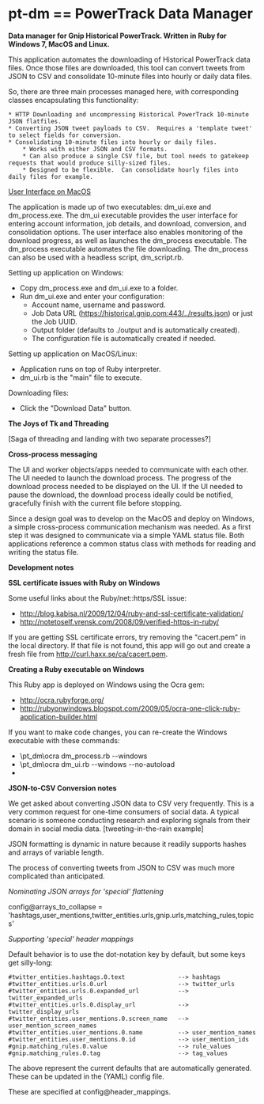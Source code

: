 pt-dm == PowerTrack Data Manager
=====

**Data manager for Gnip Historical PowerTrack.  Written in Ruby for Windows 7, MacOS and Linux.**

This application automates the downloading of Historical PowerTrack data files. Once those files are downloaded, this tool can convert tweets from JSON to CSV and consolidate 10-minute files into hourly or daily data files. 

So, there are three main processes managed here, with corresponding classes encapsulating this functionality:

    * HTTP Downloading and uncompressing Historical PowerTrack 10-minute JSON flatfiles.
    * Converting JSON tweet payloads to CSV.  Requires a 'template tweet' to select fields for conversion.
    * Consolidating 10-minute files into hourly or daily files.
        * Works with either JSON and CSV formats.
        * Can also produce a single CSV file, but tool needs to gatekeep requests that would produce silly-sized files.
        * Designed to be flexible.  Can consolidate hourly files into daily files for example.
        
        
[User Interface on MacOS](./screenshots/Gnip_Historical_PowerTrack_Data_Manager.png "Optional title")
        
        

The application is made up of two executables: dm_ui.exe and dm_process.exe.  The dm_ui executable provides the user interface for entering account  information, job details, and download, conversion, and consolidation options.  The user interface also enables monitoring of the download progress, as well as launches the dm_process executable. The dm_process executable automates the file downloading. The dm_process can also be used with a headless script, dm_script.rb.  

Setting up application on Windows:
+ Copy dm_process.exe and dm_ui.exe to a folder.
+ Run dm_ui.exe and enter your configuration:
  + Account name, username and password.
  + Job Data URL (https://historical.gnip.com:443/../results.json) or just the Job UUID.
  + Output folder (defaults to ./output and is automatically created).
  + The configuration file is automatically created if needed.

Setting up application on MacOS/Linux:
+ Application runs on top of Ruby interpreter.
+ dm_ui.rb is the "main" file to execute.  

Downloading files:
+ Click the "Download Data" button.  

**The Joys of Tk and Threading**

[Saga of threading and landing with two separate processes?]

**Cross-process messaging**

The UI and worker objects/apps needed to communicate with each other.  The UI needed to launch the download process. The progress of the download process needed to be displayed on the UI.  If the UI needed to pause the download, the download process ideally could be notified, gracefully finish with the current file before stopping.

Since a design goal was to develop on the MacOS and deploy on Windows, a simple cross-process communication mechanism was needed.  As a first step it was designed to communicate via a simple YAML status file.  Both applications reference a common status class with methods for reading and writing the status file.


**Development notes**


**SSL certificate issues with Ruby on Windows**

Some useful links about the Ruby/net::https/SSL issue:
* http://blog.kabisa.nl/2009/12/04/ruby-and-ssl-certificate-validation/
* http://notetoself.vrensk.com/2008/09/verified-https-in-ruby/

If you are getting SSL certificate errors, try removing the "cacert.pem" in the local directory.
If that file is not found, this app will go out and create a fresh file from http://curl.haxx.se/ca/cacert.pem.


**Creating a Ruby executable on Windows**

This Ruby app is deployed on Windows using the Ocra gem:
* http://ocra.rubyforge.org/
* http://rubyonwindows.blogspot.com/2009/05/ocra-one-click-ruby-application-builder.html

If you want to make code changes, you can re-create the Windows executable with these commands:
* \pt_dm\ocra dm_process.rb --windows
* \pt_dm\ocra dm_ui.rb --windows --no-autoload
* 


**JSON-to-CSV Conversion notes**

We get asked about converting JSON data to CSV very frequently.  This is a very common request for one-time consumers of social data.  A typical scenario is someone conducting research and exploring signals from their domain in social media data.  [tweeting-in-the-rain example]

JSON formatting is dynamic in nature because it readily supports hashes and arrays of variable length. 

The process of converting tweets from JSON to CSV was much more complicated than anticipated. 

*Nominating JSON arrays for 'special' flattening*

config@arrays_to_collapse = 'hashtags,user_mentions,twitter_entities.urls,gnip.urls,matching_rules,topics'



*Supporting 'special' header mappings*

Default behavior is to use the dot-notation key by default, but some keys get silly-long:

    #twitter_entities.hashtags.0.text               --> hashtags
    #twitter_entities.urls.0.url                    --> twitter_urls
    #twitter_entities.urls.0.expanded_url           --> twitter_expanded_urls
    #twitter_entities.urls.0.display_url            --> twitter_display_urls
    #twitter_entities.user_mentions.0.screen_name   --> user_mention_screen_names
    #twitter_entities.user_mentions.0.name          --> user_mention_names
    #twitter_entities.user_mentions.0.id            --> user_mention_ids
    #gnip.matching_rules.0.value                    --> rule_values
    #gnip.matching_rules.0.tag                      --> tag_values
    
The above represent the current defaults that are automatically generated. These can be updated in the (YAML) config file.

These are specified at config@header_mappings.






